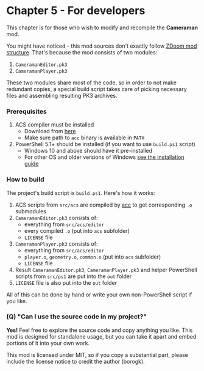 # Chapter 5 -  For developers

This chapter is for those who wish to modify and recompile the **Cameraman** mod.

You might have noticed - this mod sources don't exactly follow [ZDoom mod structure](https://zdoom.org/wiki/Using_ZIPs_as_WAD_replacement).
That's because the mod consists of two modules:
1. `CameramanEditor.pk3`
2. `CameramanPlayer.pk3`

These two modules share most of the code, so in order to not make redundant copies, a special build script takes care of picking necessary files and assembling resulting PK3 archives.

### Prerequisites

1. ACS compiler must be installed
    - Download from [here](https://zdoom.org/downloads)
    - Make sure path to `acc` binary is available in `PATH`
2. PowerShell 5.1+ should be installed (if you want to use `build.ps1` script)
   - Windows 10 and above should have it pre-installed
   - For other OS and older versions of Windows [see the installation guide](https://docs.microsoft.com/en-us/powershell/scripting/install/installing-powershell)

### How to build

The project's build script is `build.ps1`. Here's how it works:
1. ACS scripts from `src/acs` are compiled by [acc](https://zdoom.org/wiki/ACC) to get corresponding `.o` submodules
2. `CameramanEditor.pk3` consists of:
    - everything from `src/acs/editor`
    - every compiled `.o` (put into `acs` subfolder)
    - `LICENSE` file
3. `CameramanPlayer.pk3` consists of:
    - everything from `src/acs/editor`
    - `player.o`, `geometry.o`, `common.o` (put into `acs` subfolder)
    - `LICENSE` file
4. Result `CameramanEditor.pk3`, `CameramanPlayer.pk3` and helper PowerShell scripts from `src/ps1` are put into the `out` folder
5. `LICENSE` file is also put into the `out` folder

All of this can be done by hand or write your own non-PowerShell script if you like.

### (Q) "Can I use the source code in my project?"

**Yes!** Feel free to explore the source code and copy anything you like. This mod is designed for standalone usage, 
but you can take it apart and embed portions of it into your own work.

This mod is licensed under MIT, so if you copy a substantial part, please include the license notice to credit the author (borogk).

